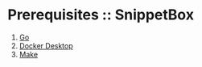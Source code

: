 # Prerequisites :: SnippetBox

1. [Go](https://go.dev/doc/install)
2. [Docker Desktop](https://www.docker.com/products/docker-desktop/)
3. [Make](https://www.gnu.org/software/make/)
